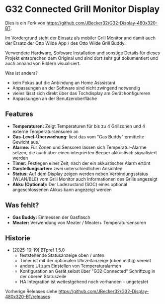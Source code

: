 # G32 Connected Grill Monitor Display

Dies is ein Fork von https://github.com/JBecker32/G32-Display-480x320-BT.

Im Vordergrund steht der Einsatz als mobiler Grill Monitor and damit auch der Ersatz der Otto Wilde App / des Otto Wilde Grill Buddy.

Verwendete Hardware, Software Installation und sonstige Details für dieses Projekt entsprechen dem Original und sind dort sehr gut dokumentiert und auch anhand von Bildern visualisiert.


Was ist anders?

* kein Fokus auf die Anbindung an Home Asssistant
* Anpassungen an der Software sind nicht zwingend notwendig
* vieles lässt sich direkt über das Tochdisplay am Gerät konfigureren
* Anpassungen an der Benutzeroberfläche


## Features

* **Temperaturen:** Zeigt Temperaturen für bis zu 4 Grillzonen und 4 externe Temperatursensoren an
* **Gas-Level-Überwachung:** liest das vom "Gas Buddy" ermittelte Gewicht aus.
* **Alarme:** Für Zonen und Sensoren lassen sich Temperatur-Alarme setzen, die auch über einen integrierten Beeper akkustisch signalisiert werden
* **Timer:** Festlegen einer Zeit, nach der ein akkustischer Alarm ertönt
* **Darstellungsarten:** zwei unterschiedlichen Ansichten
* **Status:** Auf dem Display zeigen werden neben Verbindungsstatus (WLAN/BLE) vom Grill Monitor auch Informationen des Grills angezeigt
* **Akku (Optional):** Der Ladezustand (SOC) eines optional angeschlossenen Akkus kann angezeigt werden


## Was fehlt?
* **Gas Buddy:** Einmessen der Gasflasch
* **Meater:** Verwendung von Meater / Meater+ Temperatursensoren

## Historie
* [2025-10-19] BTpref 1.5.0
   - feststehende Statusanzeige oben / unten
   - Timer ist mit der optionalen Uhrzeitanzeige (oben mittig) vereint
   - andere UI zum Einstellen von Temperaturalarmen
   - Konfiguration an Gerät selbst über "G32 Connected" Schriftzug in der oberen Statuszeile
   - HA Integration ist weitestgehend noch vorhanden – ungetestet

Vorherige Releases siehe https://github.com/JBecker32/G32-Display-480x320-BT/releases

